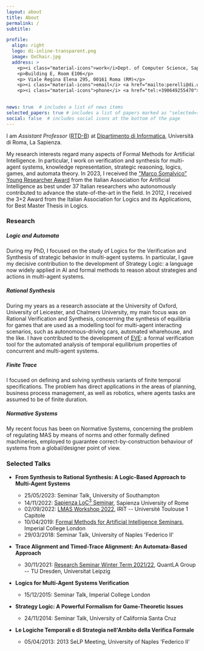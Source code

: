 ```yaml
---
layout: about
title: About
permalink: /
subtitle:

profile:
  align: right
  logo: di-inline-transparent.png
  image: OxChair.jpg
  address: >
    <p><i class="material-icons">work</i>Dept. of Computer Science, Sapienza University of Rome</p>
    <p>Building E, Room E106</p>
    <p> Viale Regina Elena 295, 00161 Roma (RM)</p>
    <p><i class="material-icons">email</i> <a href="mailto:perelli@di.uniroma1.it">perelli@di.uniroma1.it</a></p>
    <p><i class="material-icons">phone</i> <a href="tel:+390649255470">+39.06.49255.470</a></p>
    

news: true  # includes a list of news items
selected_papers: true # includes a list of papers marked as "selected={true}"
social: false  # includes social icons at the bottom of the page
---
```

<!--<img src="assets/img/di-inline-transparent.png" class="logo"  alt="logo of Sapienza University">-->

I am <em>Assistant Professor</em> ([RTD-B](https://academicpositions.com/career-advice/italian-academic-job-titles)) at [Dipartimento di Informatica](http://www.di.uniroma1.it/), Universit&agrave; di Roma, La Sapienza.

My research interests regard many aspects of Formal Methods for Artificial Intelligence. In particular, I work on verification and synthesis for multi-agent systems, knowledge representation, strategic reasoning, logics, games, and automata theory.
In 2023, I received the ["Marco Somalvico" Young Researcher Award](https://www.di.uniroma1.it/it/notizie/riconoscimenti/premio-marco-somalvico-giuseppe-perelli) from the Italian Association for Artificial Intelligence as best under 37 Italian researchers who autonomously contributed to advance the state-of-the-art in the field.
In 2012, I received the 3+2 Award from the Italian Association for Logics and its Applications, for Best Master Thesis in Logics.

<!-- For further details about my research, please, visit the [research](/research) page. -->

### Research

##### Logic and Automata
During my PhD, I focused on the study of Logics for the Verification and Synthesis of strategic behavior in multi-agent systems. In particular, I gave my decisive contribution to the development of Strategy Logic: a language now widely applied in AI and formal methods to reason about strategies and actions in multi-agent systems.

##### Rational Synthesis
During my years as a research associate at the University of Oxford, University of Leicester, and Chalmers University, my main focus was on Rational Verification and Synthesis, concerning the synthesis of equilibria for games that are used as a modelling tool for multi-agent interacting scenarios, such as autonomous-driving cars, automated wharehouse, and the like. I have contributed to the development of [EVE](http://eve.cs.ox.ac.uk/): a formal verification tool for the automated analysis of temporal equilibrium properties of concurrent and multi-agent systems.

##### Finite Trace
I focused on defining and solving synthesis variants of finite temporal specifications. The problem has direct applications in the areas of planning, business process management, as well as robotics, where agents tasks are assumed to be of finite duration.

##### Normative Systems
My recent focus has been on Normative Systems, concerning the problem of regulating MAS by means of norms and other formally defined machineries, employed to guarantee correct-by-construction behaviour of systems from a global/designer point of view.



### Selected Talks
- **From Synthesis to Rational Synthesis: A Logic-Based Approach to Multi-Agent Systems**
  - 25/05/2023: Seminar Talk, University of Southampton
  - 14/11/2022: [Sapienza LoC<sup>3</sup> Seminar](https://sites.google.com/diag.uniroma1.it/loc3-seminar-sapienza/home-page), Sapienza University of Rome
  - 02/09/2022: [LMAS Workshop 2022](https://sites.google.com/view/workshoplmas), IRIT -- Université Toulouse 1 Capitole
  - 10/04/2019: [Formal Methods for Artificial Intelligence Seminars](https://www.doc.ic.ac.uk/~fbelard/FMAI_Seminars/fmai.html), Imperial College London
  - 29/03/2018: Seminar Talk, University of Naples 'Federico II'

- **Trace Alignment and Timed-Trace Alignment: An Automata-Based Approach**
  - 30/11/2021: [Research Seminar Winter Term 2021/22](https://lat.inf.tu-dresden.de/quantla/index.php/study-programme/research-seminar/ws-2021-22#h8skvw7owaqbs9dw17wverh8y1377), QuantLA Group -- TU Dresden, Universitat Leipzig

- **Logics for Multi-Agent Systems Verification**
  - 15/12/2015: Seminar Talk, Imperial College London

- **Strategy Logic: A Powerful Formalism for Game-Theoretic Issues**
  - 24/11/2014: Seminar Talk, University of California Santa Cruz

- **Le Logiche Temporali e di Strategia nell'Ambito della Verifica Formale**
  - 05/04/2013: 2013 SeLP Meeting, University of Naples 'Federico II'




<!--##### Short Bio

From March 2012 to February 2015, I have been <em>PhD student</em> at [University of Naples "Federico II"](http://www.unina.it) working under the supervision of [Prof. Aniello Murano](http://people.na.infn.it/~murano/).
During my PhD, I have been visiting research scholar at [Rice University](https://www.rice.edu/) under the supervision of [Prof. Moshe Vardi](https://www.cs.rice.edu/~vardi).
On April 2015, I joined [University of Oxford](http://www.cs.ox.ac.uk/) as <em>Postdoctoral Research Assistant</em>, working with [Prof. Michael Wooldridge](http://www.cs.ox.ac.uk/people/michael.wooldridge/) on his Advanced ERC project [RACE](https://www.cs.ox.ac.uk/projects/RACE/index.html).
On July 2018, I moved to [University of Leicester](https://le.ac.uk/) and then, in June 2019, [Chalmers](https://www.chalmers.se/)&nbsp;/ [University of Gothenburg](https://www.gu.se/) to work with [Prof. Nir Piterman](http://www.cse.chalmers.se/~piterman/) as <em>Research Associate</em> on his Consolidator ERC project [dSynMA](https://dsynmaerc.bitbucket.io/).
From January 2020 to November 2021, I have been at [Dipartimento di Ingegneria Informatica, Automatica e Gestionale](http://www.diag.uniroma1.it/) at Universit&agrave; di Roma, La Sapienza as <em>Research Associate</em>, working with [Prof. Giuseppe de Giacomo](http://www.dis.uniroma1.it/degiacom/) on his Advanced ERC project [WhiteMech](https://whitemech.github.io/).-->

<!-- In November 2020, I obtained the National Scientific Qualification for [Associate Professor in Computer Science](https://asn18.cineca.it/pubblico/miur/esito-abilitato/01%252FB1/2/5) (Scientic Area INF/01). -->


<!-- In May 2021, I obtained the National Scientific Qualification for [Associate Professor in Mathematical Logic](https://asn18.cineca.it/pubblico/miur/esito-abilitato/01%252FA1/2/6) (Scientific Area MAT/01). -->



